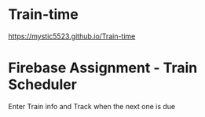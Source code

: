 # Train-time

https://mystic5523.github.io/Train-time

# Firebase Assignment - Train Scheduler 

Enter Train info and Track when the next one is due

